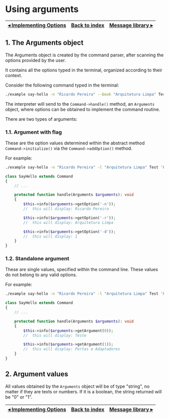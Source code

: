 # Using arguments

[◂ Implementing Options](05-implementing-options.md) | [Back to index](index.md) | [Message library ▸](07-message-library.md)
-- | -- | --

## 1. The Arguments object

The Arguments object is created by the command parser, after scanning the options provided by the user.

It contains all the options typed in the terminal, organized according to their context.

Consider the following command typed in the terminal:

```bash
./example say-hello -n "Ricardo Pereira" --book "Arquitetura Limpa" Test 'Portas e Adaptadores' --dev
```

The interpreter will send to the `Command->handle()` method, an `Arguments` object, where options can be obtained to implement the command routine.

There are two types of arguments:

### 1.1. Argument with flag

These are the option values determined within the abstract method `Command->initialize()` via the `Command->addOption()` method.

For example:

```bash
./example say-hello -n "Ricardo Pereira" -l "Arquitetura Limpa" Test 'Portas e Adaptadores' -d
```

```php
class SayHello extends Command
{
    // ...

    protected function handle(Arguments $arguments): void
    {
        $this->info($arguments->getOption('-n'));
        //  this will display: Ricardo Pereira

        $this->info($arguments->getOption('-r'));
        //  this will display: Arquitetura Limpa

        $this->info($arguments->getOption('-d'));
        //  this will display: 1
    }
}
```

### 1.2. Standalone argument

These are single values, specified within the command line.
These values do not belong to any valid options.

For example:

```bash
./example say-hello -n "Ricardo Pereira" -l "Arquitetura Limpa" Test 'Portas e Adaptadores' -d
```

```php
class SayHello extends Command
{
    // ...

    protected function handle(Arguments $arguments): void
    {
        $this->info($arguments->getArgument(0));
        //  this will display: Teste

        $this->info($arguments->getArgument(1));
        //  this will display: Portas e Adaptadores
    }
}
```

## 2. Argument values

All values obtained by the `Arguments` object will be of type "string", no matter if they are texts or numbers. If it is a boolean, the string returned will be "0" or "1".

[◂ Implementing Options](05-implementing-options.md) | [Back to index](index.md) | [Message library ▸](07-message-library.md)
-- | -- | --
